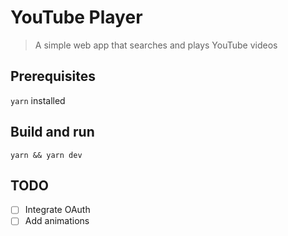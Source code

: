# YouTube Player

> A simple web app that searches and plays YouTube videos

## Prerequisites

`yarn` installed

## Build and run

`yarn && yarn dev`

## TODO

* [ ] Integrate OAuth
* [ ] Add animations
